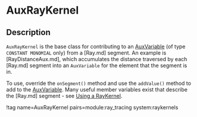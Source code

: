 # AuxRayKernel

## Description

`AuxRayKernel` is the base class for contributing to an [AuxVariable](syntax/AuxVariables/index.md) (of type `CONSTANT MONOMIAL` only) from a [Ray.md] segment. An example is [RayDistanceAux.md], which accumulates the distance traversed by each [Ray.md] segment into an `AuxVariable` for the element that the segment is in.

To use, override the `onSegment()` method and use the `addValue()` method to add to the [AuxVariable](syntax/AuxVariables/index.md). Many useful member variables exist that describe the [Ray.md] segment - see [Using a RayKernel](syntax/RayKernels/index.md#using-a-raykernel).

!tag name=AuxRayKernel pairs=module:ray_tracing system:raykernels

